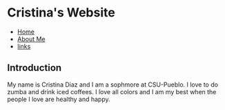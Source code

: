 <!DOCTYPE html>
<html>
	<head>
		<title>Intro</title>
		<link rel="stylesheet" href="stylesheets/stylesheet.css">
	</head>
	<body>
		<div class="header">
		<h1 class="header">Cristina's Website</h1> 
		</div>
		<div class="navbar">
		<nav class="navigation">
			<ul>
				<li class="current"> <a href="index.html">Home</a></li>
				<li><a href="aboutme.html">About Me</a></li>
				<li><a href="liinks.html">links</a></li>
			</ul>
		</nav>
		</div>
		<div id="intro">
		<h2 id="introduction">Introduction</h2>
		<p>
		My name is Cristina Diaz and I am a sophmore at CSU-Pueblo.
		I love to do zumba and drink iced coffees.
		I love all colors and I am my best when the 
        people I love are healthy and happy. 
		</p>
		</div>
	</body>
</html>  
